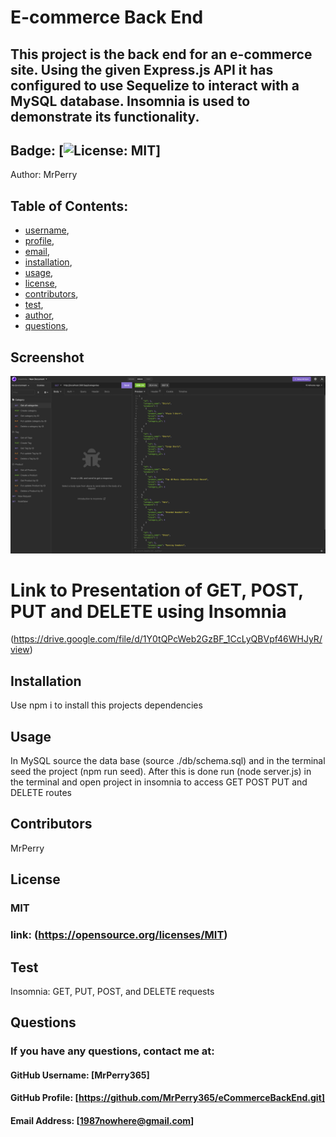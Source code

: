 
  # E-commerce Back End
## This project is the back end for an e-commerce site. Using the given Express.js API it has configured to use Sequelize to interact with a MySQL database. Insomnia is used to demonstrate its functionality. 
  
## Badge: [![License: MIT](https://img.shields.io/badge/License-MIT-yellow.svg)]

Author: MrPerry

## Table of Contents:
- [username](#username),
- [profile](#profile),
- [email](#email),
- [installation](#installation),
- [usage](#usage),
- [license](#license),
- [contributors](#contributors),
- [test](#test),
- [author](#author),
- [questions](#questions),

## Screenshot
<img src ="assets/eCommerce Back end.png">

# Link to Presentation of GET, POST, PUT and DELETE using Insomnia
(https://drive.google.com/file/d/1Y0tQPcWeb2GzBF_1CcLyQBVpf46WHJyR/view)

## Installation
Use npm i to install this projects dependencies

## Usage
In MySQL source the data base (source ./db/schema.sql) and in the terminal seed the project (npm run seed). After this is done run (node server.js) in the terminal and open project in insomnia to access GET POST PUT and DELETE routes 

## Contributors
MrPerry

## License
### MIT
### link: (https://opensource.org/licenses/MIT)

## Test
Insomnia: GET, PUT, POST, and DELETE requests


## Questions
### If you have any questions, contact me at:

#### GitHub Username: [MrPerry365]

#### GitHub Profile: [https://github.com/MrPerry365/eCommerceBackEnd.git]

#### Email Address: [1987nowhere@gmail.com]

